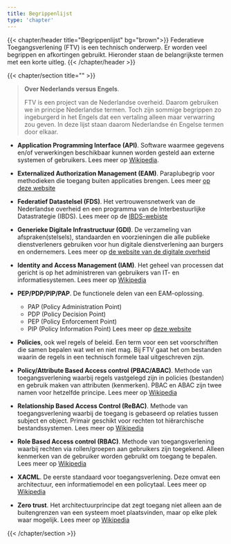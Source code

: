 ```yaml
---
title: Begrippenlijst
type: 'chapter'
---
```

{{< chapter/header title="Begrippenlijst" bg="brown">}}
Federatieve Toegangsverlening (FTV) is een technisch onderwerp. Er worden veel begrippen en afkortingen gebruikt. Hieronder staan de belangrijkste termen met een korte uitleg.
{{< /chapter/header >}}

{{< chapter/section title="" >}}

> **Over Nederlands versus Engels**. 
> 
> FTV is een project van de Nederlandse overheid. Daarom gebruiken we in principe Nederlandse termen. Toch zijn sommige begrippen zo ingeburgerd in het Engels dat een vertaling alleen maar verwarring zou geven. In deze lijst staan daarom Nederlandse én Engelse termen door elkaar.

- **Application Programming Interface (API)**. Software waarmee gegevens en/of verwerkingen beschikbaar kunnen worden gesteld aan externe systemen of gebruikers. Lees meer op [Wikipedia](https://nl.wikipedia.org/wiki/Application_programming_interface).
  
- **Externalized Authorization Management (EAM)**. Paraplubegrip voor methodieken die toegang buiten applicaties brengen. Lees meer [op deze website](/ftv/methodiek)
  
- **Federatief Datastelsel (FDS)**. Het vertrouwensnetwerk van de Nederlandse overheid en een programma van de Interbestuurlijke Datastrategie (IBDS). Lees meer op de [IBDS-webiste](https://realisatieibds.nl/page/view/564cc96c-115e-4e81-b5e6-01c99b1814ec/de-ontwikkeling-van-het-federatief-datastelsel)
  
- **Generieke Digitale Infrastructuur (GDI)**. De verzameling van afspraken(stelsels), standaarden en voorzieningen die alle publieke dienstverleners gebruiken voor hun digitale dienstverlening aan burgers en ondernemers. Lees meer op [de website van de digitale overheid](https://www.digitaleoverheid.nl/mido/generieke-digitale-infrastructuur-gdi/)
  
- **Identity and Access Management (IAM)**. Het geheel van processen dat gericht is op het administreren van gebruikers van IT- en informatiesystemen. Lees meer op [Wikipedia](https://en.wikipedia.org/wiki/Identity_and_access_management)
  
- **PEP/PDP/PIP/PAP**. De functionele delen van een EAM-oplossing. 
   - PAP (Policy Administration Point)
   - PDP (Policy Decision Point)
   - PEP (Policy Enforcement Point)
   - PIP (Policy Information Point)
  Lees meer op [deze website](/ftv/methodiek)

- **Policies**, ook wel regels of beleid. Een term voor een set voorschriften die samen bepalen wat wel en niet mag. Bij FTV gaat het om bestanden waarin de regels in een technisch formele taal uitgeschreven zijn.
  
- **Policy/Attribute Based Access control (PBAC/ABAC)**. Methode van toegangsverlening waarbij regels vastgelegd zijn in policies (bestanden) en gebruik maken van attributen (kenmerken). PBAC en ABAC zijn twee namen voor hetzelfde principe. Lees meer op [Wikipedia](https://en.wikipedia.org/wiki/Attribute-based_access_control)
  
- **Relationship Based Access Control (ReBAC)**. Methode van toegangsverlening waarbij de toegang is gebaseerd op relaties tussen subject en object. Primair geschikt voor rechten tot hiërarchische bestandssystemen. Lees meer op [Wikipedia](https://en.wikipedia.org/wiki/Relationship-based_access_control)
  
- **Role Based Access control (RBAC)**. Methode van toegangsverlening waarbij rechten via rollen/groepen aan gebruikers zijn toegekend. Alleen kenmerken van de gebruiker worden gebruikt om toegang te bepalen. Lees meer op [Wikipedia](https://nl.wikipedia.org/wiki/Role-based_access_control)
  
- **XACML**. De eerste standaard voor toegangsverlening. Deze omvat een architectuur, een informatiemodel en een policytaal. Lees meer op [Wikipedia](https://en.wikipedia.org/wiki/XACML)
  
- **Zero trust**. Het architectuurprincipe dat zegt toegang niet alleen aan de buitengrenzen van een systeem moet plaatsvinden, maar op elke plek waar mogelijk. Lees meer op [Wikipedia](https://en.wikipedia.org/wiki/Zero_trust_architecture)

{{< /chapter/section >}}
